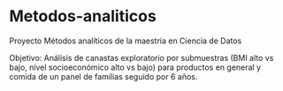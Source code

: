 # Metodos-analiticos
Proyecto Métodos analíticos de la maestría en Ciencia de Datos

Objetivo: Análisis de canastas exploratorio por submuestras (BMI alto vs bajo, nivel socioeconómico alto vs bajo) para productos en general y comida de un panel de familias seguido por 6 años.
